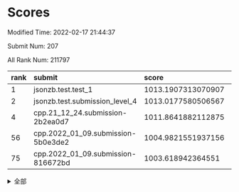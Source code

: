 # Scores

Modified Time: 2022-02-17 21:44:37

Submit Num: 207

All Rank Num: 211797

| rank |               submit               |       score        |       sigma        | pk_num |
| :--- | :--------------------------------- | :----------------- | :----------------- | :----- |
| 1    | jsonzb.test.test_1                 | 1013.1907313070907 | 0.7887791690099197 | 4094   |
| 2    | jsonzb.test.submission_level_4     | 1013.0177580506567 | 0.813102821222252  | 4090   |
| 4    | cpp.21_12_24.submission-2b2ea0d7   | 1011.8641882112875 | 0.7903647649608292 | 4095   |
| 56   | cpp.2022_01_09.submission-5b0e3de2 | 1004.9821551937156 | 0.7125113182634819 | 4097   |
| 75   | cpp.2022_01_09.submission-816672bd | 1003.618942364551  | 0.7159158507751195 | 4094   |


<details>
<summary>全部</summary>

| rank |                 submit                 |       score        |       sigma        | pk_num |
| :--- | :------------------------------------- | :----------------- | :----------------- | :----- |
| 1    | jsonzb.test.test_1                     | 1013.1907313070907 | 0.7887791690099197 | 4094   |
| 2    | jsonzb.test.submission_level_4         | 1013.0177580506567 | 0.813102821222252  | 4090   |
| 3    | gobigger.level_3.submission_level_3_4  | 1012.2533474110616 | 0.7957428506437728 | 4094   |
| 4    | cpp.21_12_24.submission-2b2ea0d7       | 1011.8641882112875 | 0.7903647649608292 | 4095   |
| 5    | gobigger.level_3.submission_level_3_31 | 1011.666778089945  | 0.7885180471965301 | 4087   |
| 6    | gobigger.level_3.submission_level_3_27 | 1011.6478938658498 | 0.7822049954548449 | 4088   |
| 7    | gobigger.level_3.submission_level_3_39 | 1011.4772750117869 | 0.7619292281814362 | 4097   |
| 8    | gobigger.level_3.submission_level_3_20 | 1011.3451486968147 | 0.7743111677222827 | 4091   |
| 9    | gobigger.level_3.submission_level_3_15 | 1011.2957798538084 | 0.7553967634103701 | 4093   |
| 10   | gobigger.level_3.submission_level_3_36 | 1011.1513441168696 | 0.7696057500660022 | 4089   |
| 11   | gobigger.level_3.submission_level_3_34 | 1011.1309142459389 | 0.7737811460094599 | 4091   |
| 12   | gobigger.level_3.submission_level_3_13 | 1010.9287252049228 | 0.7560464808592231 | 4092   |
| 13   | gobigger.level_3.submission_level_3_49 | 1010.8421850413318 | 0.7566656189817886 | 4092   |
| 14   | gobigger.level_3.submission_level_3_2  | 1010.8212699823334 | 0.7899089740476131 | 4096   |
| 15   | gobigger.level_3.submission_level_3_11 | 1010.6968129165988 | 0.7623976420687031 | 4094   |
| 16   | gobigger.level_3.submission_level_3_33 | 1010.631311317495  | 0.7421018223532664 | 4089   |
| 17   | gobigger.level_3.submission_level_3_14 | 1010.5693190098275 | 0.7665346190260801 | 4090   |
| 18   | gobigger.level_3.submission_level_3_30 | 1010.4909069348823 | 0.7628717977976068 | 4096   |
| 19   | gobigger.level_3.submission_level_3_1  | 1010.4897338589627 | 0.7519625281696056 | 4091   |
| 20   | gobigger.level_3.submission_level_3_32 | 1010.385043231876  | 0.7726883254408632 | 4089   |
| 21   | gobigger.level_3.submission_level_3_48 | 1010.3772127067398 | 0.7726800362492919 | 4089   |
| 22   | gobigger.level_3.submission_level_3_44 | 1010.3465858999675 | 0.78952129438436   | 4091   |
| 23   | gobigger.level_3.submission_level_3_46 | 1010.2299742111461 | 0.7625189150021768 | 4090   |
| 24   | gobigger.level_3.submission_level_3_17 | 1010.2174250684052 | 0.7646627158064548 | 4089   |
| 25   | gobigger.level_3.submission_level_3_23 | 1010.1831306946415 | 0.7679456463419578 | 4097   |
| 26   | gobigger.level_3.submission_level_3_42 | 1010.1668993334521 | 0.7796344505723851 | 4091   |
| 27   | gobigger.level_3.submission_level_3_0  | 1010.0479775470973 | 0.7518345786724487 | 4094   |
| 28   | gobigger.level_3.submission_level_3_37 | 1010.0095750772812 | 0.7543559046992778 | 4093   |
| 29   | gobigger.level_3.submission_level_3_18 | 1009.943240652704  | 0.7623018587725073 | 4096   |
| 30   | gobigger.level_3.submission_level_3_9  | 1009.920995724976  | 0.7636563133505753 | 4088   |
| 31   | gobigger.level_3.submission_level_3_3  | 1009.9204258022528 | 0.7466792576409469 | 4098   |
| 32   | gobigger.level_3.submission_level_3_47 | 1009.8643596857137 | 0.7596002835350625 | 4095   |
| 33   | gobigger.level_3.submission_level_3_38 | 1009.7427076391081 | 0.7534620577607353 | 4100   |
| 34   | gobigger.level_3.submission_level_3_12 | 1009.7379049465159 | 0.7475225705356742 | 4093   |
| 35   | gobigger.level_3.submission_level_3_41 | 1009.6552950063337 | 0.7706397441103352 | 4093   |
| 36   | gobigger.level_3.submission_level_3_35 | 1009.6538463521586 | 0.7683800919345187 | 4093   |
| 37   | gobigger.level_3.submission_level_3_10 | 1009.6459440821453 | 0.7751916357153673 | 4096   |
| 38   | gobigger.level_3.submission_level_3_24 | 1009.607884470378  | 0.7367593465886147 | 4092   |
| 39   | gobigger.level_3.submission_level_3_28 | 1009.5782232187835 | 0.7507534001014394 | 4091   |
| 40   | gobigger.level_3.submission_level_3_16 | 1009.5518593960464 | 0.7652104334125406 | 4091   |
| 41   | gobigger.level_3.submission_level_3_29 | 1009.4903401862148 | 0.7429740938198293 | 4087   |
| 42   | gobigger.level_3.submission_level_3_8  | 1009.4836948717368 | 0.7400073307434955 | 4094   |
| 43   | gobigger.level_3.submission_level_3_6  | 1009.4103654963118 | 0.7573873897614599 | 4091   |
| 44   | gobigger.level_3.submission_level_3_40 | 1009.2841628287343 | 0.7343802350251729 | 4095   |
| 45   | gobigger.level_3.submission_level_3_19 | 1009.2693994663862 | 0.763563883301336  | 4095   |
| 46   | gobigger.level_3.submission_level_3_45 | 1009.2467639812811 | 0.7386371513524908 | 4092   |
| 47   | gobigger.level_3.submission_level_3_43 | 1009.1588456893888 | 0.7646730550525814 | 4094   |
| 48   | gobigger.level_3.submission_level_3_7  | 1009.0819373397608 | 0.754656153330022  | 4094   |
| 49   | gobigger.level_3.submission_level_3_26 | 1009.0800677032574 | 0.7578177546831243 | 4096   |
| 50   | gobigger.level_3.submission_level_3_5  | 1008.976907995022  | 0.755434265734794  | 4095   |
| 51   | gobigger.level_3.submission_level_3_21 | 1008.968701873529  | 0.7756339640847879 | 4094   |
| 52   | gobigger.level_3.submission_level_3_22 | 1008.9139168458953 | 0.7555806007138078 | 4097   |
| 53   | gobigger.level_3.submission_level_3_25 | 1008.8849292771672 | 0.7524236024973462 | 4094   |
| 54   | gobigger.level_1.submission_level_1_15 | 1005.4075188506401 | 0.7292552271398408 | 4095   |
| 55   | gobigger.level_1.submission_level_1_43 | 1005.1034856314116 | 0.728727833257358  | 4095   |
| 56   | cpp.2022_01_09.submission-5b0e3de2     | 1004.9821551937156 | 0.7125113182634819 | 4097   |
| 57   | gobigger.level_1.submission_level_1_19 | 1004.538233061307  | 0.7182784437590951 | 4091   |
| 58   | gobigger.level_1.submission_level_1_10 | 1004.428284188299  | 0.7090974512820996 | 4093   |
| 59   | gobigger.level_1.submission_level_1_46 | 1004.2862845140338 | 0.726610058519577  | 4089   |
| 60   | gobigger.level_1.submission_level_1_18 | 1004.2563516875641 | 0.7126632898626413 | 4089   |
| 61   | gobigger.level_1.submission_level_1_27 | 1004.2397797808065 | 0.7174490222825315 | 4094   |
| 62   | gobigger.level_1.submission_level_1_5  | 1004.1924344139159 | 0.7140858502719586 | 4091   |
| 63   | gobigger.level_1.submission_level_1_16 | 1004.1477627895187 | 0.7208855500573758 | 4098   |
| 64   | gobigger.level_1.submission_level_1_31 | 1004.1319271670187 | 0.7287956437298455 | 4093   |
| 65   | gobigger.level_1.submission_level_1_28 | 1004.0515233323762 | 0.7081614792520469 | 4089   |
| 66   | gobigger.level_1.submission_level_1_4  | 1003.8352698114817 | 0.7192015805586471 | 4096   |
| 67   | gobigger.level_1.submission_level_1_49 | 1003.8258772121578 | 0.7214865649257314 | 4098   |
| 68   | gobigger.level_1.submission_level_1_33 | 1003.7925144691366 | 0.7191460420101758 | 4089   |
| 69   | gobigger.level_1.submission_level_1_23 | 1003.7873415860334 | 0.7197480642892774 | 4091   |
| 70   | gobigger.level_1.submission_level_1_26 | 1003.7653366694921 | 0.728914651510518  | 4091   |
| 71   | gobigger.level_1.submission_level_1_48 | 1003.7632525228089 | 0.7148011325717462 | 4093   |
| 72   | gobigger.level_1.submission_level_1_12 | 1003.7533195563282 | 0.7245602285646258 | 4092   |
| 73   | gobigger.level_1.submission_level_1_30 | 1003.7060544313335 | 0.7155191429154442 | 4096   |
| 74   | gobigger.level_1.submission_level_1_9  | 1003.6415485119975 | 0.7171072468214419 | 4089   |
| 75   | cpp.2022_01_09.submission-816672bd     | 1003.618942364551  | 0.7159158507751195 | 4094   |
| 76   | gobigger.level_1.submission_level_1_34 | 1003.5548297344806 | 0.7189752860277702 | 4092   |
| 77   | gobigger.level_1.submission_level_1_14 | 1003.5318448124616 | 0.7324281422988638 | 4093   |
| 78   | gobigger.level_1.submission_level_1_25 | 1003.5132128817736 | 0.7081839393912167 | 4085   |
| 79   | gobigger.level_1.submission_level_1_42 | 1003.4946863503235 | 0.7216534033098528 | 4090   |
| 80   | gobigger.level_1.submission_level_1_35 | 1003.4043344691214 | 0.7297055768290059 | 4097   |
| 81   | gobigger.level_1.submission_level_1_13 | 1003.3649482585411 | 0.7148075202043184 | 4095   |
| 82   | gobigger.level_1.submission_level_1_2  | 1003.2227724399985 | 0.7201882274198896 | 4091   |
| 83   | gobigger.level_1.submission_level_1_21 | 1003.1875964653643 | 0.7205602782202296 | 4096   |
| 84   | gobigger.level_1.submission_level_1_44 | 1003.1562855192959 | 0.7255296201684581 | 4094   |
| 85   | gobigger.level_1.submission_level_1_41 | 1003.0983910435198 | 0.7174924515629381 | 4094   |
| 86   | gobigger.level_1.submission_level_1_39 | 1003.0736755961402 | 0.7276873950337227 | 4090   |
| 87   | gobigger.level_1.submission_level_1_7  | 1003.0591315766623 | 0.7098270864843015 | 4094   |
| 88   | gobigger.level_1.submission_level_1_6  | 1003.0068191580086 | 0.7155665293400953 | 4091   |
| 89   | gobigger.level_1.submission_level_1_8  | 1002.9857820563168 | 0.720953658801883  | 4086   |
| 90   | gobigger.level_1.submission_level_1_36 | 1002.9371697704581 | 0.7122079227062678 | 4099   |
| 91   | gobigger.level_1.submission_level_1_40 | 1002.9274431213446 | 0.6972699610519311 | 4094   |
| 92   | gobigger.level_1.submission_level_1_32 | 1002.8877851504949 | 0.7206527827663736 | 4093   |
| 93   | gobigger.level_1.submission_level_1_20 | 1002.8751709969227 | 0.7174783060035369 | 4090   |
| 94   | gobigger.level_1.submission_level_1_24 | 1002.8676272934244 | 0.7240977626918891 | 4093   |
| 95   | gobigger.level_1.submission_level_1_37 | 1002.7544600106664 | 0.7020620257608797 | 4093   |
| 96   | gobigger.level_1.submission_level_1_17 | 1002.5486844066019 | 0.7187645228191929 | 4092   |
| 97   | gobigger.level_1.submission_level_1_1  | 1002.5170588676096 | 0.7312549908011254 | 4096   |
| 98   | gobigger.level_1.submission_level_1_29 | 1002.4270027675109 | 0.7188580513145153 | 4093   |
| 99   | gobigger.level_1.submission_level_1_47 | 1002.349389184596  | 0.7046045468429317 | 4090   |
| 100  | gobigger.level_1.submission_level_1_38 | 1002.3419917820884 | 0.707994607931772  | 4093   |
| 101  | gobigger.level_1.submission_level_1_45 | 1002.3411497865729 | 0.7130262529345234 | 4090   |
| 102  | gobigger.level_1.submission_level_1_11 | 1002.3289528905158 | 0.7242816413888622 | 4095   |
| 103  | gobigger.level_1.submission_level_1_3  | 1002.1846248498472 | 0.7147628275820199 | 4090   |
| 104  | gobigger.level_1.submission_level_1_22 | 1002.1245349954787 | 0.735075367569928  | 4084   |
| 105  | gobigger.level_1.submission_level_1_0  | 1002.068921144797  | 0.7131209634532841 | 4095   |
| 106  | gobigger.random.submission_random_45   | 997.2107034286212  | 0.7180162433603967 | 4092   |
| 107  | gobigger.random.submission_random_47   | 997.1877109328221  | 0.705853424580309  | 4094   |
| 108  | gobigger.random.submission_random_12   | 997.0109207784095  | 0.7139757176137039 | 4092   |
| 109  | gobigger.random.submission_random_43   | 996.8510537987142  | 0.7046185188833565 | 4091   |
| 110  | gobigger.random.submission_random_28   | 996.8182328610061  | 0.7126293273731737 | 4090   |
| 111  | gobigger.random.submission_random_32   | 996.7267625485797  | 0.7130177712163199 | 4098   |
| 112  | gobigger.random.submission_random_11   | 996.6390584465639  | 0.7130697112849147 | 4098   |
| 113  | gobigger.random.submission_random_1    | 996.6223125204239  | 0.7035182434438573 | 4087   |
| 114  | gobigger.random.submission_random_19   | 996.6134995601037  | 0.7085535129743047 | 4096   |
| 115  | gobigger.random.submission_random_40   | 996.5864409371895  | 0.7125792484969485 | 4087   |
| 116  | gobigger.random.submission_random_25   | 996.5488953516169  | 0.6977668954629871 | 4093   |
| 117  | gobigger.random.submission_random_49   | 996.5304257283125  | 0.7093644775241965 | 4093   |
| 118  | gobigger.random.submission_random_27   | 996.5142546831341  | 0.7097460131808317 | 4091   |
| 119  | gobigger.random.submission_random_34   | 996.5101068442929  | 0.7181857498628734 | 4094   |
| 120  | gobigger.random.submission_random_9    | 996.5078476206025  | 0.7039304674824824 | 4090   |
| 121  | gobigger.random.submission_random_48   | 996.4540633995061  | 0.7113921839076789 | 4094   |
| 122  | gobigger.random.submission_random_38   | 996.3863415416761  | 0.7093808251803488 | 4091   |
| 123  | gobigger.random.submission_random_13   | 996.3771248957465  | 0.7081982692791058 | 4094   |
| 124  | gobigger.random.submission_random_2    | 996.3467163293661  | 0.7008021888939734 | 4090   |
| 125  | gobigger.random.submission_random_17   | 996.2911803842516  | 0.7033143887436516 | 4091   |
| 126  | gobigger.random.submission_random_15   | 996.2261571039415  | 0.7023851479377278 | 4092   |
| 127  | gobigger.random.submission_random_0    | 996.1826237666043  | 0.7039179103668135 | 4094   |
| 128  | gobigger.random.submission_random_10   | 996.135226163842   | 0.7114641055215145 | 4097   |
| 129  | gobigger.random.submission_random_37   | 996.1181841411421  | 0.705631592632093  | 4090   |
| 130  | gobigger.random.submission_random_29   | 996.0954304451262  | 0.7119629088424615 | 4090   |
| 131  | gobigger.random.submission_random_7    | 996.0919710221062  | 0.7116517871419733 | 4095   |
| 132  | gobigger.random.submission_random_46   | 995.9637056426687  | 0.7115895168909478 | 4088   |
| 133  | gobigger.random.submission_random_31   | 995.9120797187531  | 0.715225678866843  | 4092   |
| 134  | gobigger.random.submission_random_14   | 995.7138247334485  | 0.716885512407955  | 4097   |
| 135  | gobigger.random.submission_random_3    | 995.6863211388879  | 0.7162035260078717 | 4096   |
| 136  | gobigger.random.submission_random_20   | 995.6582229601604  | 0.7008597558393564 | 4095   |
| 137  | gobigger.random.submission_random_23   | 995.5157126979601  | 0.7086226041425343 | 4089   |
| 138  | gobigger.random.submission_random_5    | 995.4980535266114  | 0.718936304471132  | 4091   |
| 139  | gobigger.random.submission_random_16   | 995.4209571933109  | 0.7147555388112484 | 4098   |
| 140  | gobigger.random.submission_random_41   | 995.4183729792709  | 0.7028259889329711 | 4091   |
| 141  | gobigger.random.submission_random_44   | 995.3590866165082  | 0.7111864365801396 | 4093   |
| 142  | gobigger.random.submission_random_26   | 995.3095954219274  | 0.7157094327292711 | 4092   |
| 143  | gobigger.random.submission_random_35   | 995.1771393600133  | 0.7127726354090848 | 4093   |
| 144  | gobigger.random.submission_random_33   | 995.126865620758   | 0.7112793462628177 | 4098   |
| 145  | gobigger.random.submission_random_4    | 995.1098220846214  | 0.7078618190465885 | 4092   |
| 146  | gobigger.random.submission_random_18   | 995.070168389854   | 0.7118149980841472 | 4094   |
| 147  | gobigger.random.submission_random_36   | 994.9897362351965  | 0.7180787455324311 | 4093   |
| 148  | gobigger.random.submission_random_24   | 994.9433896239996  | 0.6993372773901647 | 4095   |
| 149  | gobigger.random.submission_random_30   | 994.9311874950122  | 0.7028644731208858 | 4096   |
| 150  | gobigger.random.submission_random_8    | 994.8058189462736  | 0.7146052506008892 | 4092   |
| 151  | gobigger.random.submission_random_42   | 994.7746083308901  | 0.7167109016386509 | 4095   |
| 152  | gobigger.random.submission_random_39   | 994.7642206796575  | 0.715778826325967  | 4092   |
| 153  | gobigger.random.submission_random_6    | 994.7226068555593  | 0.7266391799005972 | 4095   |
| 154  | gobigger.random.submission_random_21   | 994.7013692194353  | 0.7206141977849428 | 4092   |
| 155  | gobigger.random.submission_random_22   | 994.5626868607022  | 0.7079398657988429 | 4088   |
| 156  | gobigger.level_2.submission_level_2_40 | 993.5730233515901  | 0.742505497567999  | 4098   |
| 157  | gobigger.level_2.submission_level_2_47 | 993.4671551778791  | 0.7424804511960681 | 4093   |
| 158  | gobigger.level_2.submission_level_2_38 | 993.3329861588469  | 0.7449613499002533 | 4096   |
| 159  | gobigger.level_2.submission_level_2_10 | 993.3110617495532  | 0.7337215742773711 | 4096   |
| 160  | gobigger.level_2.submission_level_2_33 | 993.1360604535862  | 0.7366882308946638 | 4096   |
| 161  | gobigger.level_2.submission_level_2_27 | 992.9966276909558  | 0.7264893317117175 | 4095   |
| 162  | gobigger.level_2.submission_level_2_30 | 992.8370025476047  | 0.748052283082773  | 4089   |
| 163  | gobigger.level_2.submission_level_2_11 | 992.8368841917868  | 0.7257915142555509 | 4095   |
| 164  | gobigger.level_2.submission_level_2_42 | 992.7991273786827  | 0.7394088982679512 | 4089   |
| 165  | gobigger.level_2.submission_level_2_17 | 992.7641655018591  | 0.7410927985943514 | 4094   |
| 166  | gobigger.level_2.submission_level_2_8  | 992.7125960293992  | 0.7516214299107827 | 4089   |
| 167  | gobigger.level_2.submission_level_2_39 | 992.6539681056646  | 0.7406106782177089 | 4093   |
| 168  | gobigger.level_2.submission_level_2_49 | 992.5885629267617  | 0.7409519588181731 | 4091   |
| 169  | gobigger.level_2.submission_level_2_24 | 992.5410240662976  | 0.750456571934865  | 4095   |
| 170  | gobigger.level_2.submission_level_2_23 | 992.30168459919    | 0.7449507725597111 | 4094   |
| 171  | gobigger.level_2.submission_level_2_4  | 992.286542999514   | 0.7285555372856601 | 4095   |
| 172  | gobigger.level_2.submission_level_2_5  | 992.2555605413446  | 0.7493660692874412 | 4092   |
| 173  | gobigger.level_2.submission_level_2_18 | 992.2288668876313  | 0.7436363440510595 | 4086   |
| 174  | gobigger.level_2.submission_level_2_26 | 992.2204533114389  | 0.7453726640581321 | 4095   |
| 175  | gobigger.level_2.submission_level_2_35 | 992.188790063925   | 0.7484621309378139 | 4095   |
| 176  | gobigger.level_2.submission_level_2_15 | 992.1222877464959  | 0.7337263893027373 | 4094   |
| 177  | gobigger.level_2.submission_level_2_19 | 992.1160603658844  | 0.7553827960143183 | 4089   |
| 178  | gobigger.level_2.submission_level_2_37 | 992.0714658827678  | 0.7348305793829447 | 4094   |
| 179  | gobigger.level_2.submission_level_2_9  | 992.0698551353098  | 0.7396242388639968 | 4098   |
| 180  | gobigger.level_2.submission_level_2_0  | 992.0104926414615  | 0.7446666040014402 | 4093   |
| 181  | gobigger.level_2.submission_level_2_13 | 992.0061176783915  | 0.7540963858860498 | 4095   |
| 182  | gobigger.level_2.submission_level_2_31 | 991.8454246981981  | 0.7715802351035006 | 4094   |
| 183  | gobigger.level_2.submission_level_2_14 | 991.8121167092095  | 0.7471733577028878 | 4091   |
| 184  | gobigger.level_2.submission_level_2_41 | 991.7997062329035  | 0.7551522241275435 | 4095   |
| 185  | gobigger.level_2.submission_level_2_34 | 991.7802563166433  | 0.7567918970287629 | 4089   |
| 186  | gobigger.level_2.submission_level_2_6  | 991.7753038417093  | 0.7438990911644987 | 4089   |
| 187  | gobigger.level_2.submission_level_2_43 | 991.7631405446912  | 0.7518368609693397 | 4091   |
| 188  | gobigger.level_2.submission_level_2_21 | 991.6989634775762  | 0.7425685982862744 | 4096   |
| 189  | gobigger.level_2.submission_level_2_22 | 991.6678098984792  | 0.7541370314747075 | 4092   |
| 190  | gobigger.level_2.submission_level_2_16 | 991.6340484965842  | 0.7657665594773123 | 4095   |
| 191  | gobigger.level_2.submission_level_2_12 | 991.622234207069   | 0.7382359190297499 | 4093   |
| 192  | gobigger.level_2.submission_level_2_32 | 991.5704466426633  | 0.7373821342692612 | 4091   |
| 193  | gobigger.level_2.submission_level_2_25 | 991.5430378743931  | 0.739391824756672  | 4092   |
| 194  | gobigger.level_2.submission_level_2_7  | 991.4942119494623  | 0.7559168446048473 | 4091   |
| 195  | gobigger.level_2.submission_level_2_48 | 991.4931099616076  | 0.7487322002825542 | 4092   |
| 196  | gobigger.level_2.submission_level_2_28 | 991.234565790011   | 0.7395828229502928 | 4091   |
| 197  | gobigger.level_2.submission_level_2_2  | 991.0101262268529  | 0.772495300455335  | 4093   |
| 198  | gobigger.level_2.submission_level_2_29 | 990.9418946046235  | 0.7577054010446068 | 4094   |
| 199  | gobigger.level_2.submission_level_2_1  | 990.9295905333051  | 0.7624519392147884 | 4093   |
| 200  | gobigger.level_2.submission_level_2_36 | 990.8880645225956  | 0.7526045681596853 | 4090   |
| 201  | gobigger.level_2.submission_level_2_45 | 990.8339664590482  | 0.757311628963635  | 4094   |
| 202  | gobigger.level_2.submission_level_2_20 | 990.5397069632032  | 0.7483864196617938 | 4094   |
| 203  | gobigger.level_2.submission_level_2_44 | 990.5187996448249  | 0.7633483043279105 | 4092   |
| 204  | gobigger.level_2.submission_level_2_3  | 990.1544516211476  | 0.7789735145605104 | 4094   |
| 205  | gobigger.level_2.submission_level_2_46 | 988.7440330925876  | 0.7768465147814869 | 4091   |
| 206  | gobigger.none.submission_none_1        | 978.1101063409782  | 1.238619856960877  | 4088   |
| 207  | gobigger.none.submission_none_0        | 974.8528425754715  | 1.5878044578410284 | 4089   |

</details>